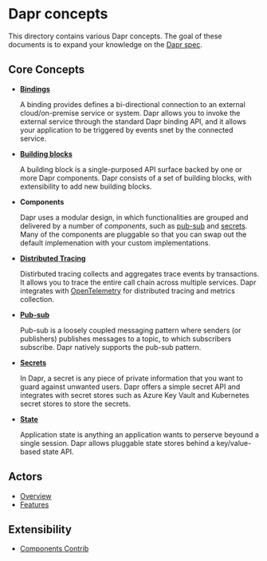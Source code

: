 # Dapr concepts

This directory contains various Dapr concepts. The goal of these documents is to expand your knowledge on the [Dapr spec](../reference/api/README.md).

## Core Concepts

* [**Bindings**](./bindings/Readme.md)
  
  A binding provides defines a bi-directional connection to an external cloud/on-premise service or system. Dapr allows you to invoke the external service through the standard Dapr binding API, and it allows your application to be triggered by events snet by the connected service.

* [**Building blocks**](./architecture/building_blocks.md)

  A building block is a single-purposed API surface backed by one or more Dapr components. Dapr consists of a set of building blocks, with extensibility to add new building blocks.

* **Components**
  
  Dapr uses a modular design, in which functionalities are grouped and delivered by a number of *components*, such as  [pub-sub](./publish-subscribe-messaging/Readme.md) and [secrets](./state-management/state-management.md). Many of the components are pluggable so that you can swap out the default implemenation with your custom implementations. 

* [**Distributed Tracing**](./tracing-logging/tracing-logging.md)

  Distirbuted tracing collects and aggregates trace events by transactions. It allows you to trace the entire call chain across multiple services. Dapr integrates with [OpenTelemetry](https://opentelemetry.io/) for distributed tracing and metrics collection. 

* [**Pub-sub**](./publish-subscribe-messaging/Readme.md)
  
  Pub-sub is a loosely coupled messaging pattern where senders (or publishers) publishes messages to a topic, to which subscribers subscribe. Dapr natively supports the pub-sub pattern.

* [**Secrets**](./components/secrets.md)

  In Dapr, a secret is any piece of private information that you want to guard against unwanted users. Dapr offers a simple secret API and integrates with secret stores such as Azure Key Vault and Kubernetes secret stores to store the secrets.

* [**State**](./state-management/state-management.md)

  Application state is anything an application wants to perserve beyound a single session. Dapr allows pluggable state stores behind a key/value-based state API.

## Actors

* [Overview](./actor/actor_overview.md)
* [Features](./actor/actors_features.md)

## Extensibility

* [Components Contrib](https://github.com/dapr/components-contrib)
